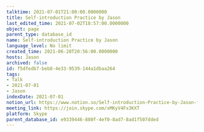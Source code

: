 ```yaml
---
talktime: 2021-07-01T21:00:00.0000000
title: Self-introduction Practice by Jason
last_edited_time: 2021-07-02T18:57:00.0000000
object: page
parent_type: database_id
name: Self-introduction Practice by Jason
language_level: No limit
created_time: 2021-06-28T20:56:00.0000000
hosts: Jason
archived: false
id: f5dfedb7-beb8-4e33-9539-144a1dbaa264
tags:
- Talk
- 2021-07-01
- Jason
indexDate: 2021-07-01
notion_url: https://www.notion.so/Self-introduction-Practice-by-Jason-f5dfedb7beb84e339539144a1dbaa264
meeting_link: https://join.skype.com/xMKyV4Fx3KXT
platform: Skype
parent_database_id: e9339446-880f-4ef0-8ad7-8ad1f507dded
---
```







